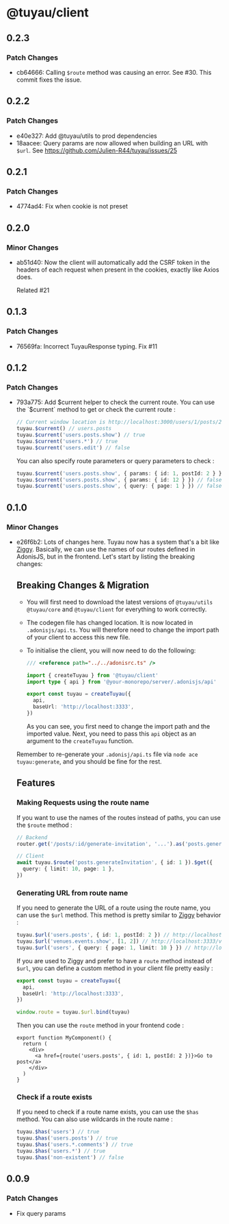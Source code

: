 # @tuyau/client

## 0.2.3

### Patch Changes

- cb64666: Calling `$route` method was causing an error. See #30. This commit fixes the issue.

## 0.2.2

### Patch Changes

- e40e327: Add @tuyau/utils to prod dependencies
- 18aacee: Query params are now allowed when building an URL with `$url`. See https://github.com/Julien-R44/tuyau/issues/25

## 0.2.1

### Patch Changes

- 4774ad4: Fix when cookie is not preset

## 0.2.0

### Minor Changes

- ab51d40: Now the client will automatically add the CSRF token in the headers of each request when present in the cookies, exactly like Axios does.

  Related #21

## 0.1.3

### Patch Changes

- 76569fa: Incorrect TuyauResponse typing. Fix #11

## 0.1.2

### Patch Changes

- 793a775: Add $current helper to check the current route. You can use the `$current` method to get or check the current route :

  ```ts
  // Current window location is http://localhost:3000/users/1/posts/2, route name is users.posts.show
  tuyau.$current() // users.posts
  tuyau.$current('users.posts.show') // true
  tuyau.$current('users.*') // true
  tuyau.$current('users.edit') // false
  ```

  You can also specify route parameters or query parameters to check :

  ```ts
  tuyau.$current('users.posts.show', { params: { id: 1, postId: 2 } }) // true
  tuyau.$current('users.posts.show', { params: { id: 12 } }) // false
  tuyau.$current('users.posts.show', { query: { page: 1 } }) // false
  ```

## 0.1.0

### Minor Changes

- e26f6b2: Lots of changes here. Tuyau now has a system that's a bit like [Ziggy](https://github.com/tighten/ziggy). Basically, we can use the names of our routes defined in AdonisJS, but in the frontend. Let's start by listing the breaking changes:

  ## Breaking Changes & Migration

  - You will first need to download the latest versions of `@tuyau/utils` `@tuyau/core` and `@tuyau/client` for everything to work correctly.
  - The codegen file has changed location. It is now located in `.adonisjs/api.ts`. You will therefore need to change the import path of your client to access this new file.
  - To initialise the client, you will now need to do the following:

    ```ts
    /// <reference path="../../adonisrc.ts" />

    import { createTuyau } from '@tuyau/client'
    import type { api } from '@your-monorepo/server/.adonisjs/api'

    export const tuyau = createTuyau({
      api,
      baseUrl: 'http://localhost:3333',
    })
    ```

    As you can see, you first need to change the import path and the imported value. Next, you need to pass this `api` object as an argument to the `createTuyau` function.

  Remember to re-generate your `.adonisj/api.ts` file via `node ace tuyau:generate`, and you should be fine for the rest.

  ## Features

  ### Making Requests using the route name

  If you want to use the names of the routes instead of paths, you can use the `$route` method :

  ```ts
  // Backend
  router.get('/posts/:id/generate-invitation', '...').as('posts.generateInvitation')

  // Client
  await tuyau.$route('posts.generateInvitation', { id: 1 }).$get({
    query: { limit: 10, page: 1 },
  })
  ```

  ### Generating URL from route name

  If you need to generate the URL of a route using the route name, you can use the `$url` method. This method is pretty similar to [Ziggy](https://github.com/tighten/ziggy) behavior :

  ```ts
  tuyau.$url('users.posts', { id: 1, postId: 2 }) // http://localhost:3333/users/1/posts/2
  tuyau.$url('venues.events.show', [1, 2]) // http://localhost:3333/venues/1/events/2
  tuyau.$url('users', { query: { page: 1, limit: 10 } }) // http://localhost:3333/users?page=1&limit=10
  ```

  If you are used to Ziggy and prefer to have a `route` method instead of `$url`, you can define a custom method in your client file pretty easily :

  ```ts
  export const tuyau = createTuyau({
    api,
    baseUrl: 'http://localhost:3333',
  })

  window.route = tuyau.$url.bind(tuyau)
  ```

  Then you can use the `route` method in your frontend code :

  ```tsx
  export function MyComponent() {
    return (
      <div>
        <a href={route('users.posts', { id: 1, postId: 2 })}>Go to post</a>
      </div>
    )
  }
  ```

  ### Check if a route exists

  If you need to check if a route name exists, you can use the `$has` method. You can also use wildcards in the route name :

  ```ts
  tuyau.$has('users') // true
  tuyau.$has('users.posts') // true
  tuyau.$has('users.*.comments') // true
  tuyau.$has('users.*') // true
  tuyau.$has('non-existent') // false
  ```

## 0.0.9

### Patch Changes

- Fix query params
